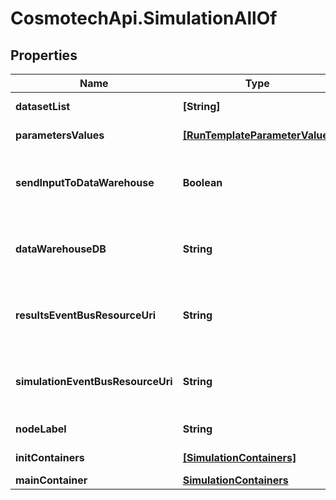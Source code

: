 # CosmotechApi.SimulationAllOf

## Properties

Name | Type | Description | Notes
------------ | ------------- | ------------- | -------------
**datasetList** | **[String]** | the list of Dataset Id associated to this Analysis | [optional] [readonly] 
**parametersValues** | [**[RunTemplateParameterValue]**](RunTemplateParameterValue.md) | the list of Run Template parameters values | [optional] [readonly] 
**sendInputToDataWarehouse** | **Boolean** | whether or not the Dataset values and the input parameters values are send to the DataWarehouse prior to Simulation Run | [optional] [readonly] 
**dataWarehouseDB** | **String** | the DataWarehouse database name to send data if sendInputToDataWarehouse is set | [optional] 
**resultsEventBusResourceUri** | **String** | the event bus which receive Workspace Simulation results messages. Message won&#39;t be send if this is not set | [optional] 
**simulationEventBusResourceUri** | **String** | the event bus which receive Workspace Simulation events messages. Message won&#39;t be send if this is not set | [optional] 
**nodeLabel** | **String** | the node label request | [optional] [readonly] 
**initContainers** | [**[SimulationContainers]**](SimulationContainers.md) | the list of init containers | [optional] [readonly] 
**mainContainer** | [**SimulationContainers**](SimulationContainers.md) |  | [optional] 


